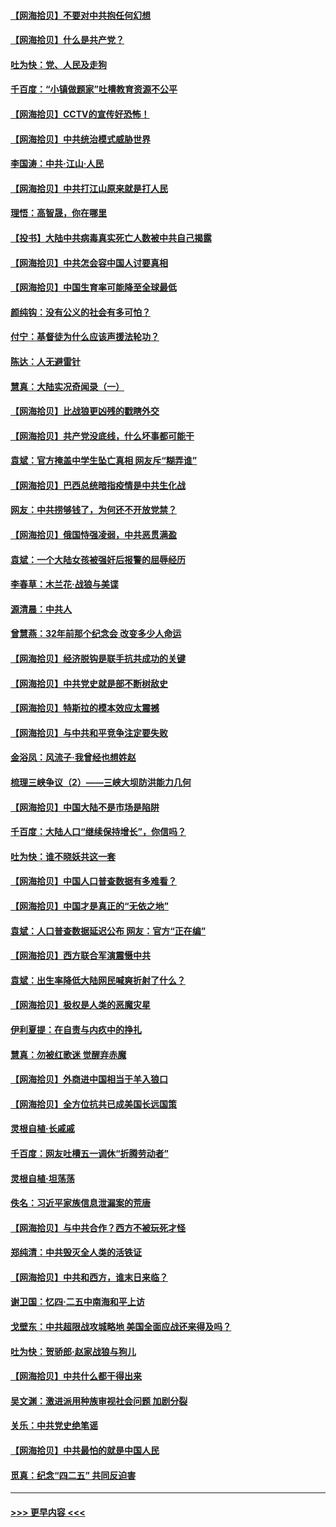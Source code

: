 #### [【网海拾贝】不要对中共抱任何幻想](../pages/nsc993/n12965222.md?t=05220752) 
#### [【网海拾贝】什么是共产党？](../pages/nsc993/n12962781.md?t=05220752) 
#### [吐为快：党、人民及走狗](../pages/nsc993/n12962747.md?t=05220752) 
#### [千百度：“小镇做题家”吐槽教育资源不公平](../pages/nsc993/n12962705.md?t=05220752) 
#### [【网海拾贝】CCTV的宣传好恐怖！](../pages/nsc993/n12959984.md?t=05220752) 
#### [【网海拾贝】中共统治模式威胁世界](../pages/nsc993/n12957622.md?t=05220752) 
#### [李国涛：中共‧江山‧人民](../pages/nsc993/n12957502.md?t=05220752) 
#### [【网海拾贝】中共打江山原来就是打人民](../pages/nsc993/n12954345.md?t=05220752) 
#### [理悟：高智晟，你在哪里](../pages/nsc993/n12953115.md?t=05220752) 
#### [【投书】大陆中共病毒真实死亡人数被中共自己揭露](../pages/nsc993/n12953050.md?t=05220752) 
#### [【网海拾贝】中共怎会容中国人讨要真相](../pages/nsc993/n12952161.md?t=05220752) 
#### [【网海拾贝】中国生育率可能降至全球最低](../pages/nsc993/n12948793.md?t=05220752) 
#### [颜纯钩：没有公义的社会有多可怕？](../pages/nsc993/n12947626.md?t=05220752) 
#### [付宁：基督徒为什么应该声援法轮功？](../pages/nsc993/n12947233.md?t=05220752) 
#### [陈达：人无避雷针](../pages/nsc993/n12947098.md?t=05220752) 
#### [慧真：大陆实况奇闻录（一）](../pages/nsc993/n12945811.md?t=05220752) 
#### [【网海拾贝】比战狼更凶残的戳瞎外交](../pages/nsc993/n12945717.md?t=05220752) 
#### [【网海拾贝】共产党没底线，什么坏事都可能干](../pages/nsc993/n12942090.md?t=05220752) 
#### [袁斌：官方掩盖中学生坠亡真相 网友斥“糊弄谁”](../pages/nsc993/n12942029.md?t=05220752) 
#### [【网海拾贝】巴西总统暗指疫情是中共生化战](../pages/nsc993/n12938999.md?t=05220752) 
#### [网友：中共捞够钱了，为何还不开放党禁？](../pages/nsc993/n12938952.md?t=05220752) 
#### [【网海拾贝】俄国恃强凌弱，中共恶贯满盈](../pages/nsc993/n12936626.md?t=05220752) 
#### [袁斌：一个大陆女孩被强奸后报警的屈辱经历](../pages/nsc993/n12936547.md?t=05220752) 
#### [李春草：木兰花·战狼与美谍](../pages/nsc993/n12935995.md?t=05220752) 
#### [源清晨：中共人](../pages/nsc993/n12935589.md?t=05220752) 
#### [曾慧燕：32年前那个纪念会 改变多少人命运](../pages/nsc993/n12934233.md?t=05220752) 
#### [【网海拾贝】经济脱钩是联手抗共成功的关键](../pages/nsc993/n12934176.md?t=05220752) 
#### [【网海拾贝】中共党史就是部不断树敌史](../pages/nsc993/n12932844.md?t=05220752) 
#### [【网海拾贝】特斯拉的模本效应太震撼](../pages/nsc993/n12925626.md?t=05220752) 
#### [【网海拾贝】与中共和平竞争注定要失败](../pages/nsc993/n12923326.md?t=05220752) 
#### [金浴凤：风流子‧我曾经也想姓赵](../pages/nsc993/n12920911.md?t=05220752) 
#### [梳理三峡争议（2）——三峡大坝防洪能力几何](../pages/nsc993/n12920173.md?t=05220752) 
#### [【网海拾贝】中国大陆不是市场是陷阱](../pages/nsc993/n12920143.md?t=05220752) 
#### [千百度：大陆人口“继续保持增长”，你信吗？](../pages/nsc993/n12918946.md?t=05220752) 
#### [吐为快：谁不晓妖共这一套](../pages/nsc993/n12918941.md?t=05220752) 
#### [【网海拾贝】中国人口普查数据有多难看？](../pages/nsc993/n12917822.md?t=05220752) 
#### [【网海拾贝】中国才是真正的“无依之地”](../pages/nsc993/n12915845.md?t=05220752) 
#### [袁斌：人口普查数据延迟公布 网友：官方“正在编”](../pages/nsc993/n12915748.md?t=05220752) 
#### [【网海拾贝】西方联合军演震慑中共](../pages/nsc993/n12913466.md?t=05220752) 
#### [袁斌：出生率降低大陆网民喊爽折射了什么？](../pages/nsc993/n12913365.md?t=05220752) 
#### [【网海拾贝】极权是人类的恶魔灾星](../pages/nsc993/n12910697.md?t=05220752) 
#### [伊利夏提：在自责与内疚中的挣扎](../pages/nsc993/n12910493.md?t=05220752) 
#### [慧真：勿被红歌迷 觉醒弃赤魔](../pages/nsc993/n12910485.md?t=05220752) 
#### [【网海拾贝】外商进中国相当于羊入狼口](../pages/nsc993/n12908274.md?t=05220752) 
#### [【网海拾贝】全方位抗共已成美国长远国策](../pages/nsc993/n12906878.md?t=05220752) 
#### [灵根自植‧长戚戚](../pages/nsc993/n12905585.md?t=05220752) 
#### [千百度：网友吐槽五一调休“折腾劳动者”](../pages/nsc993/n12905934.md?t=05220752) 
#### [灵根自植‧坦荡荡](../pages/nsc993/n12905562.md?t=05220752) 
#### [佚名：习近平家族信息泄漏案的荒唐](../pages/nsc993/n12904705.md?t=05220752) 
#### [【网海拾贝】与中共合作？西方不被玩死才怪](../pages/nsc993/n12903873.md?t=05220752) 
#### [郑纯清：中共毁灭全人类的活铁证](../pages/nsc993/n12903785.md?t=05220752) 
#### [【网海拾贝】中共和西方，谁末日来临？](../pages/nsc993/n12903482.md?t=05220752) 
#### [谢卫国：忆四‧二五中南海和平上访](../pages/nsc993/n12902192.md?t=05220752) 
#### [戈壁东：中共超限战攻城略地 美国全面应战还来得及吗？](../pages/nsc993/n12902297.md?t=05220752) 
#### [吐为快：贺骄郎‧赵家战狼与狗儿](../pages/nsc993/n12902280.md?t=05220752) 
#### [【网海拾贝】中共什么都干得出来](../pages/nsc993/n12897500.md?t=05220752) 
#### [吴文渊：激进派用种族审视社会问题 加剧分裂](../pages/nsc993/n12893881.md?t=05220752) 
#### [关乐：中共党史绝笔谣](../pages/nsc993/n12897270.md?t=05220752) 
#### [【网海拾贝】中共最怕的就是中国人民](../pages/nsc993/n12894705.md?t=05220752) 
#### [觅真：纪念“四二五” 共同反迫害](../pages/nsc993/n12894553.md?t=05220752) 

----
#### [ >>> 更早内容 <<< ](../indexes/nsc993-earlier.md)
